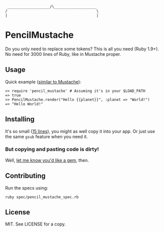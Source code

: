      ___________________/\___________________
    /                                        \
    |                                        |

# PencilMustache

Do you only need to replace some tokens?  This is all you need (Ruby 1.9+).  No need for 3000 lines of Ruby, like in Mustache proper.

## Usage

Quick example ([similar to Mustache](https://github.com/defunkt/mustache#usage)):

    >> require 'pencil_mustache' # Assuming it's in your $LOAD_PATH
    => true
    >> PencilMustache.render("Hello {{planet}}", :planet => "World!")
    => "Hello World!"

## Installing

It's so small ([15 lines][code]), you might as well copy it into your app.  Or just use the same `gsub` feature when you need it.

  [code]: https://github.com/benjaminoakes/pencil_mustache/blob/master/lib/pencil_mustache.rb

### But copying and pasting code is dirty!

Well, [let me know you'd like a gem](https://github.com/benjaminoakes/pencil_mustache/issues/1), then.

## Contributing

Run the specs using:

    ruby spec/pencil_mustache_spec.rb

## License

MIT.  See LICENSE for a copy.
